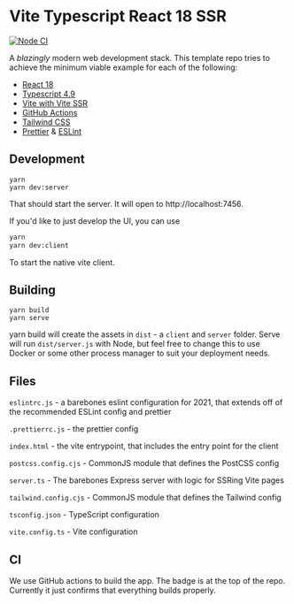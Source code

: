 # Vite Typescript React 18 SSR

[![Node CI](https://github.com/jonluca/vite-typescript-ssr-react/actions/workflows/nodejs.yml/badge.svg)](https://github.com/jonluca/vite-typescript-ssr-react/actions/workflows/nodejs.yml)

A _blazingly_ modern web development stack. This template repo tries to achieve the minimum viable example for each of the following:

- [React 18](https://reactjs.org/blog/2022/03/29/react-v18.html)
- [Typescript 4.9](https://devblogs.microsoft.com/typescript/announcing-typescript-4-7/)
- [Vite with Vite SSR](https://vitejs.dev/guide/ssr.html)
- [GitHub Actions](https://github.com/features/actions)
- [Tailwind CSS](https://tailwindui.com/)
- [Prettier](https://prettier.io/) & [ESLint](https://eslint.org/)

## Development

```
yarn
yarn dev:server
```

That should start the server. It will open to http://localhost:7456.

If you'd like to just develop the UI, you can use

```bash
yarn
yarn dev:client
```

To start the native vite client.

## Building

```
yarn build
yarn serve
```

yarn build will create the assets in `dist` - a `client` and `server` folder. Serve will run `dist/server.js` with Node, but feel free to change this to use Docker or some other process manager to suit your deployment needs.

## Files

`eslintrc.js` - a barebones eslint configuration for 2021, that extends off of the recommended ESLint config and prettier

`.prettierrc.js` - the prettier config

`index.html` - the vite entrypoint, that includes the entry point for the client

`postcss.config.cjs` - CommonJS module that defines the PostCSS config

`server.ts` - The barebones Express server with logic for SSRing Vite pages

`tailwind.config.cjs` - CommonJS module that defines the Tailwind config

`tsconfig.json` - TypeScript configuration

`vite.config.ts` - Vite configuration

## CI

We use GitHub actions to build the app. The badge is at the top of the repo. Currently it just confirms that everything builds properly.
